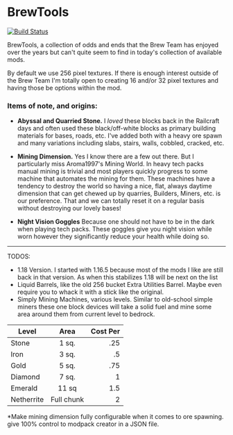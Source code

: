 # BrewTools
[![Build Status](https://dev.azure.com/ScottSingleton/BrewTools/_apis/build/status/BrewingCoder.BrewTools?branchName=master)](https://dev.azure.com/ScottSingleton/BrewTools/_build/latest?definitionId=5&branchName=master)

BrewTools, a collection of odds and ends that the Brew Team has enjoyed over the years but can't quite seem to find in today's collection of available mods.

By default we use 256 pixel textures.  If there is enough interest outside of the Brew Team I'm totally open to creating 16 and/or 32 pixel textures and having those be options within the mod.

### Items of note, and origins:

* **Abyssal and Quarried Stone.**  I *loved* these blocks back in the Railcraft days and often used these black/off-white blocks as primary building materials for bases, roads, etc.  I've added both with a heavy ore spawn and many variations including slabs, stairs, walls, cobbled, cracked, etc.

* **Mining Dimension.**  Yes I know there are a few out there. But I particularly miss Aroma1997's Mining World.  In heavy tech packs manual mining is trivial and most players quickly progress to some machine that automates the mining for them.  These machines have a tendency to destroy the world so having a nice, flat, always daytime dimension that can get chewed up by quarries, Builders, Miners, etc. is our preference.  That and we can totally reset it on a regular basis without destroying our lovely bases!
* **Night Vision Goggles** Because one should not have to be in the dark when playing tech packs.  These goggles give you night vision while worn however they significantly reduce your health while doing so.

---
TODOS:

* 1.18 Version.  I started with 1.16.5 because most of the mods I like are still back in that version.  As when this stabilizes 1.18 will  be next on the list
* Liquid  Barrels, like the old 256 bucket Extra Utilities  Barrel.  Maybe even require you to whack it with a stick like the original.
* Simply Mining Machines, various levels.  Similar to old-school simple miners these one block devices will take a solid fuel and mine some area around them from current level to bedrock. 

| Level                |  Area  | Cost Per |
|----------------------|:------:|---------:|
|Stone| 1 sq.  |      .25 |
|Iron| 3 sq. |       .5 |
|Gold| 5 sq. |      .75 |
 |Diamond|7 sq.| 1|
|Emerald|11 sq| 1.5|
|Netherrite|Full chunk|2|

*Make mining dimension fully configurable when it comes to ore spawning.  give 100% control to modpack creator in a JSON file.


